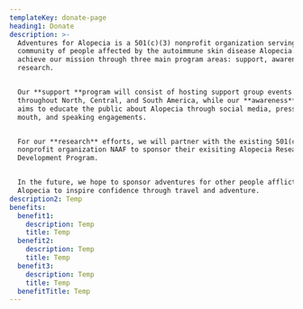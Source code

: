 ```yaml
---
templateKey: donate-page
heading1: Donate
description: >-
  Adventures for Alopecia is a 501(c)(3) nonprofit organization serving the
  community of people affected by the autoimmune skin disease Alopecia. We will
  achieve our mission through three main program areas: support, awareness, and
  research.


  Our **support **program will consist of hosting support group events
  throughout North, Central, and South America, while our **awareness** program
  aims to educate the public about Alopecia through social media, press, word of
  mouth, and speaking engagements.


  For our **research** efforts, we will partner with the existing 501(c)(3)
  nonprofit organization NAAF to sponsor their exisiting Alopecia Research
  Development Program.


  In the future, we hope to sponsor adventures for other people afflicted by
  Alopecia to inspire confidence through travel and adventure.
description2: Temp
benefits:
  benefit1:
    description: Temp
    title: Temp
  benefit2:
    description: Temp
    title: Temp
  benefit3:
    description: Temp
    title: Temp
  benefitTitle: Temp
---
```


